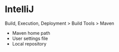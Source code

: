 # IntelliJ

Build, Execution, Deployment > Build Tools > Maven

- Maven home path
- User settings file
- Local repository

